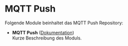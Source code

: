 # MQTT Push

Folgende Module beinhaltet das MQTT Push Repository:

- __MQTT Push__ ([Dokumentation](MQTT%20Push))  
	Kurze Beschreibung des Moduls.